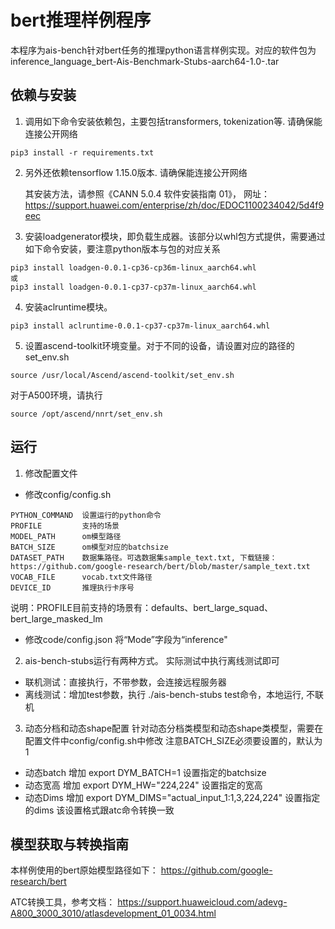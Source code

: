 # bert推理样例程序
本程序为ais-bench针对bert任务的推理python语言样例实现。对应的软件包为inference_language_bert-Ais-Benchmark-Stubs-aarch64-1.0-.tar

## 依赖与安装
1. 调用如下命令安装依赖包，主要包括transformers,  tokenization等. 请确保能连接公开网络
```
pip3 install -r requirements.txt
```
2. 另外还依赖tensorflow 1.15.0版本. 请确保能连接公开网络

   其安装方法，请参照《CANN 5.0.4 软件安装指南 01》， 网址：https://support.huawei.com/enterprise/zh/doc/EDOC1100234042/5d4f9eec

3. 安装loadgenerator模块，即负载生成器。该部分以whl包方式提供，需要通过如下命令安装，要注意python版本与包的对应关系

```
pip3 install loadgen-0.0.1-cp36-cp36m-linux_aarch64.whl
或
pip3 install loadgen-0.0.1-cp37-cp37m-linux_aarch64.whl
```
4. 安装aclruntime模块。

```
pip3 install aclruntime-0.0.1-cp37-cp37m-linux_aarch64.whl
```
5. 设置ascend-toolkit环境变量。对于不同的设备，请设置对应的路径的set_env.sh

```
source /usr/local/Ascend/ascend-toolkit/set_env.sh
```
对于A500环境，请执行
```
source /opt/ascend/nnrt/set_env.sh
```

## 运行
1. 修改配置文件
+ 修改config/config.sh

```
PYTHON_COMMAND  设置运行的python命令
PROFILE         支持的场景
MODEL_PATH      om模型路径
BATCH_SIZE      om模型对应的batchsize
DATASET_PATH    数据集路径。可选数据集sample_text.txt, 下载链接：https://github.com/google-research/bert/blob/master/sample_text.txt
VOCAB_FILE      vocab.txt文件路径
DEVICE_ID       推理执行卡序号
```
说明：PROFILE目前支持的场景有：defaults、bert_large_squad、bert_large_masked_lm

+ 修改code/config.json
将“Mode”字段为“inference"

2. ais-bench-stubs运行有两种方式。 实际测试中执行离线测试即可

+ 联机测试：直接执行，不带参数，会连接远程服务器
+ 离线测试：增加test参数，执行 ./ais-bench-stubs test命令，本地运行, 不联机

3. 动态分档和动态shape配置
针对动态分档类模型和动态shape类模型，需要在配置文件中config/config.sh中修改
注意BATCH_SIZE必须要设置的，默认为1
+ 动态batch
增加 export DYM_BATCH=1 设置指定的batchsize
+ 动态宽高
增加 export DYM_HW="224,224" 设置指定的宽高
+ 动态Dims
增加 export DYM_DIMS="actual_input_1:1,3,224,224" 设置指定的dims 该设置格式跟atc命令转换一致

## 模型获取与转换指南
本样例使用的bert原始模型路径如下：
https://github.com/google-research/bert

ATC转换工具，参考文档：
https://support.huaweicloud.com/adevg-A800_3000_3010/atlasdevelopment_01_0034.html
